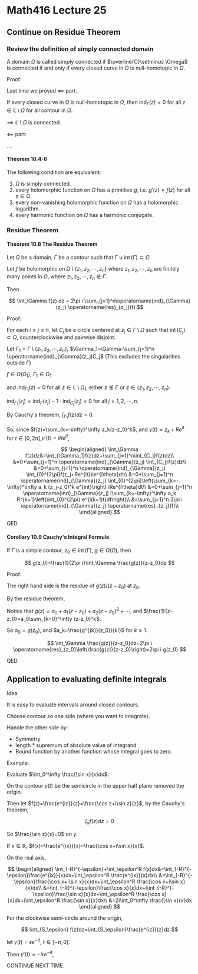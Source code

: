 # Math416 Lecture 25

## Continue on Residue Theorem

### Review the definition of simply connected domain

A domain $\Omega$ is called simply connected if $\overline{C}\setminus \Omega$ is connected if and only if every closed curve in $\Omega$ is null-homotopic in $\Omega$.

Proof:

Last time we proved $\impliedby$ part.

If every closed curve in $\Omega$ is null-homotopic in $\Omega$, then $\operatorname{ind}_\Gamma(z)=0$ for all $z\in\mathbb{C}\setminus\Omega$ for all contour in $\Omega$.

$\implies$ $\mathbb{C}\setminus\Omega$ is connected.

$\impliedby$ part:

....

#### Theorem 10.4-6

The following condition are equivalent:

1. $\Omega$ is simply connected.
2. every holomorphic function on $\Omega$ has a primitive $g$, i.e. $g'(z)=f(z)$ for all $z\in \Omega$.
3. every non-vanishing holomorphic function on $\Omega$ has a holomorphic logarithm.
4. every harmonic function on $\Omega$ has a harmonic conjugate.

### Residue Theorem

#### Theorem 10.8 The Residue Theorem

Let $\Omega$ be a domain, $\Gamma$ be a contour such that $\Gamma\cup \operatorname{int}(\Gamma)\subset \Omega$

Let $f$ be holomorphic on $\Omega\setminus \{z_1, z_2, \cdots, z_n\}$ where $z_1, z_2, \cdots, z_n$ are finitely many points in $\Omega$, where $z_1, z_2, \cdots, z_n\notin \Gamma$.

Then

$$
\int_\Gamma f(z) dz = 2\pi i \sum_{j=1}^n\operatorname{ind}_{\Gamma}(z_j) \operatorname{res}_{z_j}(f)
$$

Proof:

For each $i\leq j\leq n$, let $C_j$ be a circle centered at $z_j\in \Gamma\setminus \Omega$ such that $\operatorname{int}(C_j)\subset \Omega$, counterclockwise and pairwise disjoint.

Let $\Gamma_1=\Gamma\setminus\{z_1, z_2, \cdots, z_n\}$, $\Gamma_1=\Gamma-\sum_{j=1}^n \operatorname{ind}_{\Gamma}(z_j)C_j$ (This excludes the singularities outside $\Gamma$)

$f\in O(\Omega_1)$, $\Gamma_1\in \Omega_1$

and $\operatorname{ind}_{\Gamma_1}(z)=0$ for all $z\in \mathbb{C}\setminus \Omega_1$, either $z\notin \Gamma$ or $z\in\{z_1, z_2, \cdots, z_n\}$.

$\operatorname{ind}_{\Gamma_1}(z_j)=\operatorname{ind}_{\Gamma}(z_j)-1\cdot\operatorname{ind}_{C_j}(z_j)=0$ for all $j=1, 2, \cdots, n$.

By Cauchy's theorem, $\int_{\Gamma_1}f(z)dz=0$.

So, since $f(z)=\sum_{k=-\infty}^\infty a_k(z-z_0)^k$, and $\gamma(t)=z_k+Re^{it}$ for $t\in[0, 2\pi]$,$\gamma'(t)=iRe^{it}$,

$$
\begin{aligned}  
\int_\Gamma f(z)dz&=\int_{\Gamma_1}f(z)dz+\sum_{j=1}^n\int_{C_j}f(z)dz\\
&=0+\sum_{j=1}^n \operatorname{ind}_{\Gamma}(z_j) \int_{C_j}f(z)dz\\
&=0+\sum_{j=1}^n \operatorname{ind}_{\Gamma}(z_j)  \int_{0}^{2\pi}f(z_j+Re^{it})ie^{i\theta}dt\\
&=0+\sum_{j=1}^n \operatorname{ind}_{\Gamma}(z_j)  \int_{0}^{2\pi}\left(\sum_{k=-\infty}^\infty a_k (z_j-z_0)^k e^{int}\right)  iRe^{i\theta}dt\\
&=0+\sum_{j=1}^n \operatorname{ind}_{\Gamma}(z_j)  i\sum_{k=-\infty}^\infty a_k R^{k+1}\left(\int_{0}^{2\pi} e^{i(k+1)t}dt\right)\\
&=\sum_{j=1}^n 2\pi i \operatorname{ind}_{\Gamma}(z_j)  \operatorname{res}_{z_j}(f)\\
\end{aligned}
$$

QED

#### Corollary 10.9 Cauchy's Integral Formula

If $\Gamma$ is a simple contour, $z_0\in \operatorname{int}(\Gamma)$, $g\in O(\Omega)$, then

$$
g(z_0)=\frac{1}{2\pi i}\int_\Gamma \frac{g(z)}{z-z_0}dz
$$

Proof:

The right hand side is the residue of $g(z)/(z-z_0)$ at $z_0$.

By the residue theorem,

Notice that $g(z)=a_0+a_1(z-z_0)+a_2(z-z_0)^2+\cdots$, and $\frac{1}{z-z_0}=a_0\sum_{k=0}^\infty (z-z_0)^k$.

So $a_0=g(z_0)$, and $a_k=\frac{g^{(k)}(z_0)}{k!}$ for $k\geq 1$.

$$
\int_\Gamma \frac{g(z)}{z-z_0}dz=2\pi i \operatorname{res}_{z_0}\left(\frac{g(z)}{z-z_0}\right)=2\pi i g(z_0)
$$

QED

## Application to evaluating definite integrals

Idea:

It is easy to evaluate intervals around closed contours.

Choose contour so one side (where you want to integrate).

Handle the other side by:

- Symmetry
- length * supremum of absolute value of integrand
- Bound function by another function whose integral goes to zero.

Example:

Evaluate $\int_0^\infty \frac{\sin x}{x}dx$.

On the contour $\gamma(t)$ be the semicircle in the upper half plane removed the origin.

Then let $f(z)=\frac{e^{iz}}{z}=\frac{\cos z+i\sin z}{z}$, by the Cauchy's theorem,

$$
\int_\gamma f(z)dz=0
$$

So $\frac{\sin z}{z}=0$ on $\gamma$.

If $x\in \mathbb{R}$, $f(x)=\frac{e^{ix}}{x}=\frac{\cos x+i\sin x}{x}$.

On the real axis, 

$$
\begin{aligned}  
\int_{-R}^{-\epsilon}+\int_\epsilon^R f(x)dx&=\int_{-R}^{-\epsilon}\frac{e^{ix}}{x}dx+\int_\epsilon^R \frac{e^{ix}}{x}dx\\
&=\int_{-R}^{-\epsilon}\frac{\cos x+i\sin x}{x}dx+\int_\epsilon^R \frac{\cos x+i\sin x}{x}dx\\
&=\int_{-R}^{-\epsilon}\frac{\cos x}{x}dx+i\int_{-R}^{-\epsilon}\frac{\sin x}{x}dx+\int_\epsilon^R \frac{\cos x}{x}dx+i\int_\epsilon^R \frac{\sin x}{x}dx\\
&=2i\int_0^\infty \frac{\sin x}{x}dx
\end{aligned}
$$

For the clockwise semi-circle around the origin,

$$
\int_{S_\epsilon} f(z)dz=\int_{S_\epsilon}\frac{e^{iz}}{z}dz
$$

let $\gamma(t)=\epsilon e^{-it}$, $t\in[-\pi,0]$.

Then $\gamma'(t)=-i\epsilon e^{-it}$,

CONTINUE NEXT TIME.
